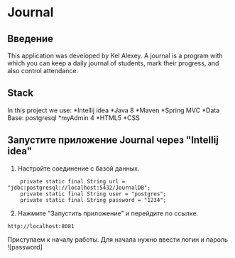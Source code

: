 # Journal
## Введение
This application was developed by Kel Alexey. A journal is a program with which you can keep a daily journal of students, mark their progress, and also control attendance.

## Stack
In this project we use:
*Intellij idea
*Java 8
*Maven
*Spring MVC
*Data Base: postgresql
*myAdmin 4
*HTML5
*CSS

## Запустите приложение Journal через "Intellij idea" 
1. Настройте соединение с базой данных.
``` подключение бд
    private static final String url = "jdbc:postgresql://localhost:5432/JournalDB";
    private static final String user = "postgres";
    private static final String password = "1234";
```
2. Нажмите "Запустить приложение" и перейдите по ссылке.
``` ссылка на старт
http://localhost:8081
```

Приступаем к началу работы. Для начала нужно ввести логин и пароль
![password] 





